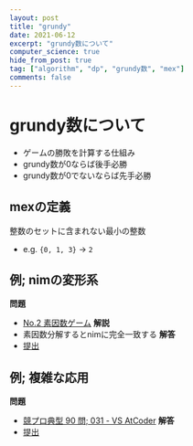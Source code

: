 ```yaml
---
layout: post
title: "grundy"
date: 2021-06-12
excerpt: "grundy数について"
computer_science: true
hide_from_post: true
tag: ["algorithm", "dp", "grundy数", "mex"]
comments: false
---
```


# grundy数について
 - ゲームの勝敗を計算する仕組み
 - grundy数が0ならば後手必勝
 - grundy数が0でないならば先手必勝

## mexの定義
整数のセットに含まれない最小の整数  
 - e.g. `{0, 1, 3}` -> `2`


## 例; nimの変形系
**問題**  
 - [No.2 素因数ゲーム](https://yukicoder.me/problems/no/2)
**解説**  
 - 素因数分解するとnimに完全一致する
**解答**  
 - [提出](https://yukicoder.me/submissions/666069)

## 例; 複雑な応用
**問題**  
 - [競プロ典型 90 問; 031 - VS AtCoder](https://atcoder.jp/contests/typical90/tasks/typical90_ae)
**解答**  
 - [提出](https://atcoder.jp/contests/typical90/submissions/23350235)

